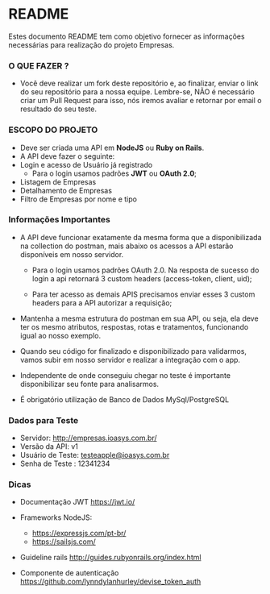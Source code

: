 # README

Estes documento README tem como objetivo fornecer as informações necessárias para realização do projeto Empresas.

### O QUE FAZER ?

- Você deve realizar um fork deste repositório e, ao finalizar, enviar o link do seu repositório para a nossa equipe. Lembre-se, NÃO é necessário criar um Pull Request para isso, nós iremos avaliar e retornar por email o resultado do seu teste.

### ESCOPO DO PROJETO

- Deve ser criada uma API em **NodeJS** ou **Ruby on Rails**.
- A API deve fazer o seguinte:
- Login e acesso de Usuário já registrado
  - Para o login usamos padrões **JWT** ou **OAuth 2.0**;
- Listagem de Empresas
- Detalhamento de Empresas
- Filtro de Empresas por nome e tipo

### Informações Importantes

- A API deve funcionar exatamente da mesma forma que a disponibilizada na collection do postman, mais abaixo os acessos a API estarão disponíveis em nosso servidor.

  - Para o login usamos padrões OAuth 2.0. Na resposta de sucesso do login a api retornará 3 custom headers (access-token, client, uid);

  - Para ter acesso as demais APIS precisamos enviar esses 3 custom headers para a API autorizar a requisição;

- Mantenha a mesma estrutura do postman em sua API, ou seja, ela deve ter os mesmo atributos, respostas, rotas e tratamentos, funcionando igual ao nosso exemplo.
- Quando seu código for finalizado e disponibilizado para validarmos, vamos subir em nosso servidor e realizar a integração com o app.
- Independente de onde conseguiu chegar no teste é importante disponibilizar seu fonte para analisarmos.
- É obrigatório utilização de Banco de Dados MySql/PostgreSQL

### Dados para Teste

- Servidor: http://empresas.ioasys.com.br/
- Versão da API: v1
- Usuário de Teste: testeapple@ioasys.com.br
- Senha de Teste : 12341234

### Dicas

- Documentação JWT https://jwt.io/
- Frameworks NodeJS:

  - https://expressjs.com/pt-br/
  - https://sailsjs.com/

- Guideline rails http://guides.rubyonrails.org/index.html
- Componente de autenticação https://github.com/lynndylanhurley/devise_token_auth
